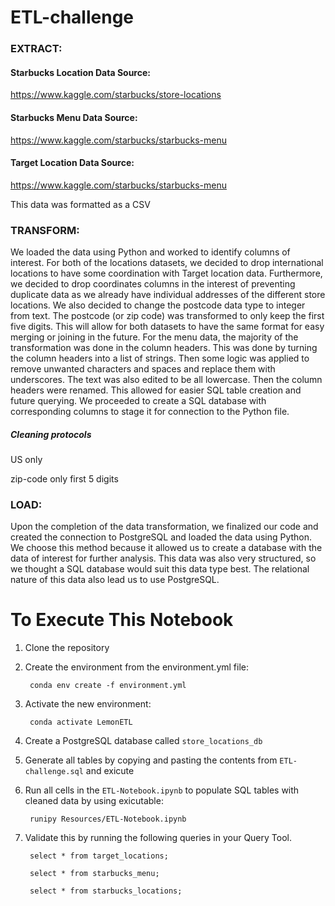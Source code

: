 # ETL-challenge
### EXTRACT:
#### Starbucks Location Data Source: 
https://www.kaggle.com/starbucks/store-locations
#### Starbucks Menu Data Source:
https://www.kaggle.com/starbucks/starbucks-menu 
#### Target Location Data Source:
https://www.kaggle.com/starbucks/starbucks-menu 

This data was formatted as a CSV 

### TRANSFORM:
We loaded the data using Python and worked to identify columns of interest. For both of the locations datasets, we decided to drop international locations to have some coordination with Target location data. Furthermore, we decided to drop coordinates columns in the interest of preventing duplicate data as we already have individual addresses of the different store locations. We also decided to change the postcode data type to integer from text. The postcode (or zip code) was transformed to only keep the first five digits. This will allow for both datasets to have the same format for easy merging or joining in the future.
For the menu data, the majority of the transformation was done in the column headers. This was done by turning the column headers into a list of strings. Then some logic was applied to remove unwanted characters and spaces and replace them with underscores. The text was also edited to be all lowercase. Then the column headers were renamed. This allowed for easier SQL table creation and future querying. 
We proceeded to create a SQL database with corresponding columns to stage it for connection to the Python file.

##### Cleaning protocols
US only

zip-code only first 5 digits


### LOAD:
Upon the completion of the data transformation, we finalized our code and created the connection to PostgreSQL and loaded the data using Python. We choose this method because it allowed us to create a database with the data of interest for further analysis. This data was also very structured, so we thought a SQL database would suit this data type best. The relational nature of this data also lead us to use PostgreSQL.


# To Execute This Notebook

1. Clone the repository

2. Create the environment from the environment.yml file:

        conda env create -f environment.yml
       
3. Activate the new environment:

        conda activate LemonETL

4. Create a PostgreSQL database called `store_locations_db`

5. Generate all tables by copying and pasting the contents from `ETL-challenge.sql` and exicute 

6. Run all cells in the `ETL-Notebook.ipynb` to populate SQL tables with cleaned data by using exicutable:
        
        runipy Resources/ETL-Notebook.ipynb

7. Validate this by running the following queries in your Query Tool. 

        select * from target_locations;
         
        select * from starbucks_menu;
         
        select * from starbucks_locations;
